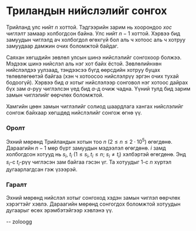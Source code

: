 Триландын нийслэлийг сонгох
===========================
Трийланд улс нийт $n$ хоттой. Тэдгээрийн зарим нь хоорондоо *хос чиглэлт* замаар холбогдсон байна. Улс нийт $n-1$ хоттой. Хэрвээ бид замуудын чиглэлд ач холбогдол өгөхгүй бол аль ч хотоос аль ч хотруу замуудаар дамжин очих боломжтой байдаг.

Саяхан хөгшдийн зөвлөл улсын шинэ нийслэлийг сонгохоор болжээ. Мэдээж шинэ нийслэл аль нэг хот байх ёстой. Зөвлөлийнхөн нийслэлдээ уулзаад, тэндээсээ бүгд өөрсдийн хотруу буцах төлөвлөгөөтэй байгаа (хэн ч хотоосоо нийслэлрүү эргэн очих тухай бодоогүй). Хэрвээ бид $a$ хотыг нийслэлээр сонговол нэг хотоос дайрах бүх зам $a$-руу чиглэлсэн үед бид $a$-д очиж чадна. Үүний тулд бид зарим замын чиглэлийг өөрчлөх боломжтой.

Хамгийн цөөн замын чиглэлийг солиод шаардлага хангах нийслэлийг сонгож байхаар хөгшдөд нийслэлийг сонгож өгнө үү.


### Оролт
Эхний мөрөнд Трийландын хотын тоо $n$ ($2 ≤ n ≤ 2·10^5$) өгөгдөнө. Дараагийн $n-1$ мөр бүрт замуудын мэдээлэл өгөгдөнө. $i$ замд холбогдсон хотууд нь $s_i$, $t_i$ ($1 ≤ s_i, t_i ≤ n$; $s_i ≠ t_i$) хэлбэртэй өгөгдөнө. Энд $s_i$-с $t_i$-рүү чиглэсэн зам байгаа гэсэн үг. Та хотуудыг $1$-с $n$ хүртэл дугаарлагдсан гэж үзээрэй.


### Гаралт
Эхний мөрөнд нийслэл хотыг сонгоход хэдэн замын чиглэл өөрчлөх хэрэгтэйг хэвлэ. Дараагийн мөрөнд сонгогдох боломжтой хотуудын дугаарыг өсөх эрэмбэтэйгээр хэвлэнэ үү.

-- zoloogg
